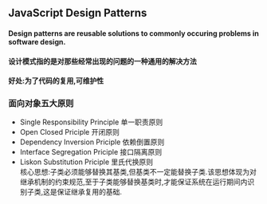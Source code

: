 ## JavaScript Design Patterns

#### Design patterns are reusable solutions to commonly occuring problems in software design.
#### 设计模式指的是对那些经常出现的问题的一种通用的解决方法
#### 好处:为了代码的复用,可维护性

### 面向对象五大原则

- Single Responsibility Principle 单一职责原则
- Open Closed Priciple 开闭原则
- Dependency Inversion Priciple 依赖倒置原则
- Interface Segregation Priciple 接口隔离原则
- Liskon Substitution Priciple 里氏代换原则  
核心思想:子类必须能够替换其基类,但基类不一定能替换子类.该思想体现为对继承机制的约束规范,至于子类能够替换基类时,才能保证系统在运行期间内识别子类,这是保证继承复用的基础.


